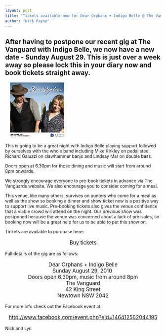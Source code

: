 ```yaml
---
layout: post
title: "Tickets available now for Dear Orphans + Indigo Belle @ The Vanguard"
author: "Nick Payne"
---
```


## After having to postpone our recent gig at The Vanguard with Indigo Belle, we now have a new date - Sunday August 29. This is just over a week away so please lock this in your diary now and book tickets straight away.

<p class="right" style="margin: 0 0 1em 1em;"><img style="border-top-width: 0px; border-right-width: 0px; border-bottom-width: 0px; border-left-width: 0px; border-style: initial; border-color: initial; " src="/images/2010/8/BPP-Dear-Orphans-Comp-Card-05.jpeg" alt="Dear Orphans" /></p>

<p>This is going to be a great night with Indigo Belle playing support followed by ourselves with the whole band including Mike Kirkley on pedal steel, Richard Galuzzi on clawhammer banjo and Lindsay Mar on double bass.</p>
<p>Doors open at 6.30pm for those dining and music will start from around 8pm onwards.</p>
<p>We strongly encourage everyone to pre-book tickets in advance via The Vanguards website. We also encourage you to consider coming for a meal.</p>
<p>This venue, like many others, survives on punters who come for a meal as well as the show so booking a dinner and show ticket now is a positive way to support live music. Pre-booking tickets also gives the venue confidence that a viable crowd will attend on the night. Our previous show was postponed because the venue was concerned about a lack of pre-sales, so booking now will be a great help for us to be able to put this show on.</p>
<p>Tickets are available to purchase here:</p>
<p style="text-align: center; font-size: 1.2em;"><a href="http://sa2.seatadvisor.com/sabo/servlets/TicketRequest?eventId=100188810&amp;amp%3Bpresenter=AUVANGUARD&amp;amp%3Bvenue&amp;amp%3Bevent=DEARORPH">Buy tickets</a></p>
<p>Full details of the gig are as follows:</p>
<p style="text-align: center; font-size: 1.2em;">Dear Orphans + Indigo Belle<br />Sunday August 29, 2010&nbsp;<br />Doors open 6.30pm, music from around 8pm<br />The Vanguard<br />42 King Street<br />Newtown NSW 2042</p>
<p>For more info check out the Facebook event at:</p>
<p style="text-align: center; font-size: 1.2em;"><a href="http://www.facebook.com/event.php?eid=146412562044195  ">http://www.facebook.com/event.php?eid=146412562044195</a></p>
<p>Nick and Lyn</p>
<p>&nbsp;</p>
